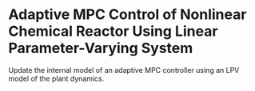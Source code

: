 # **Adaptive MPC Control of Nonlinear Chemical Reactor Using Linear Parameter-Varying System**

Update the internal model of an adaptive MPC controller using an LPV model of the plant dynamics.
